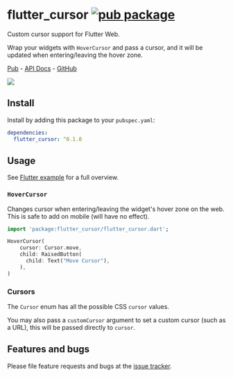 # flutter_cursor [![pub package](https://img.shields.io/pub/v/flutter_cursor.svg)](https://pub.dartlang.org/packages/flutter_cursor)

Custom cursor support for Flutter Web.

Wrap your widgets with `HoverCursor` and pass a cursor, and it will be updated when entering/leaving the hover zone.

[Pub](https://pub.dartlang.org/packages/flutter_cursor) - [API Docs](https://pub.dartlang.org/documentation/flutter_cursor/latest/) - [GitHub](https://github.com/Cretezy/flutter_cursor)

![](https://i.imgur.com/3taZC6C.png)

## Install

Install by adding this package to your `pubspec.yaml`:

```yaml
dependencies:
  flutter_cursor: ^0.1.0
```

## Usage 

See [Flutter example](https://github.com/Cretezy/flutter_cursor/tree/master/example) for a full overview.

### `HoverCursor`

Changes cursor when entering/leaving the widget's hover zone on the web. This is safe to add on mobile (will have no effect).

```dart
import 'package:flutter_cursor/flutter_cursor.dart';

HoverCursor(
    cursor: Cursor.move,
    child: RaisedButton(
      child: Text("Move Cursor"),
    ),
)
```

### Cursors

The `Cursor` enum has all the possible CSS `cursor` values.

You may also pass a `customCursor` argument to set a custom cursor (such as a URL), this will be passed directly to `cursor`.

## Features and bugs

Please file feature requests and bugs at the [issue tracker](https://github.com/Cretezy/flutter_cursor/issues).
